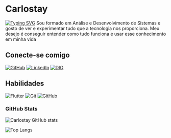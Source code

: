 # Carlostay
[![Typing SVG](https://readme-typing-svg.demolab.com?font=Fira+Code&pause=1000&random=false&width=435&lines=Ol%C3%A1!+Meu+nome+%C3%A9+Carlos+%5E%5E)](https://git.io/typing-svg)
Sou formado em Análise e Desenvolvimento de Sistemas e gosto de ver e experimentar tudo que a tecnologia nos proporciona. Meu desejo é conseguir entender como tudo funciona e usar esse conhecimento em minha vida
## Conecte-se comigo
[![GitHub](https://img.shields.io/badge/carlostay-100000?style=for-the-badge&logo=github&logoColor=white)](https://github.com/carlostay)
[![LinkedIn](https://img.shields.io/badge/Carlos%20Rodrigues-0077B5?style=for-the-badge&logo=linkedin&logoColor=white)](https://www.linkedin.com/in/carlosta/)
[![DIO](https://img.shields.io/badge/DIO:%20Carlos%20Rodrigues-000000?style=for-the-badge&logo=dio&logoColor=white)](https://www.dio.me/users/carlost4556/)

## Habilidades
![Flutter](https://img.shields.io/badge/Flutter-02569B?style=for-the-badge&logo=flutter&logoColor=white)
![Git](https://img.shields.io/badge/GIT-E44C30?style=for-the-badge&logo=git&logoColor=white)
![GitHub](https://img.shields.io/badge/GitHub-100000?style=for-the-badge&logo=github&logoColor=white)

### GitHub Stats
![Carlostay GitHub stats](https://github-readme-stats.vercel.app/api?username=carlostay&theme=algolia&show_icons=true)

![Top Langs](https://github-readme-stats-git-masterrstaa-rickstaa.vercel.app/api/top-langs/?username=carlostay&layout=compact&bg_color=000&border_color=ffffff&title_color=blue&text_color=FFF)
